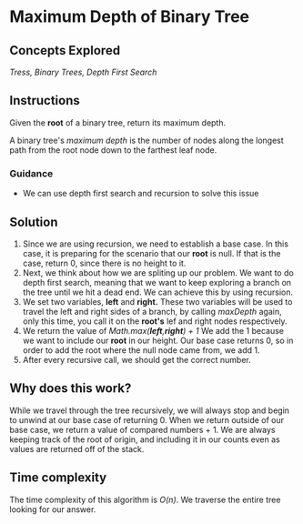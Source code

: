 # Maximum Depth of Binary Tree

## Concepts Explored
_Tress, Binary Trees, Depth First Search_

## Instructions
Given the **root** of a binary tree, return its maximum depth.

A binary tree's _maximum depth_ is the number of nodes along the longest path from the root node down to the farthest leaf node.

### Guidance
- We can use depth first search and recursion to solve this issue

## Solution
1. Since we are using recursion, we need to establish a base case. In this case, it is preparing for the scenario that our **root** is null. If that is the case, return 0, since there is no height to it.
2. Next, we think about how we are spliting up our problem. We want to do depth first search, meaning that we want to keep exploring a branch on the tree until we hit a dead end. We can achieve this by using recursion.
3. We set two variables, **left** and **right.** These two variables will be used to travel the left and right sides of a branch, by calling _maxDepth_ again, only this time, you call it on the **root's** lef and right nodes respectively.
4. We return the value of _Math.max(**left**,**right**) + 1_ We add the 1 because we want to include our **root** in our height. Our base case returns 0, so in order to add the root where the null node came from, we add 1.
5. After every recursive call, we should get the correct number.

## Why does this work?
While we travel through the tree recursively, we will always stop and begin to unwind at our base case of returning 0. When we return outside of our base case, we return a value of compared numbers + 1. We are always keeping track of the root of origin, and including it in our counts even as values are returned off of the stack.

## Time complexity
The time complexity of this algorithm is _O(n)_. We traverse the entire tree looking for our answer.
